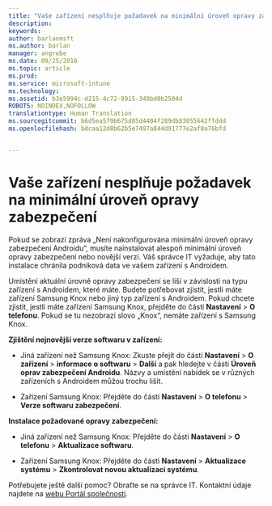 ```yaml
---
title: "Vaše zařízení nesplňuje požadavek na minimální úroveň opravy zabezpečení | Dokumentace Microsoftu"
description: 
keywords: 
author: barlanmsft
ms.author: barlan
manager: angrobe
ms.date: 09/25/2016
ms.topic: article
ms.prod: 
ms.service: microsoft-intune
ms.technology: 
ms.assetid: b3e5994c-d215-4c72-8915-349bd0b2504d
ROBOTS: NOINDEX,NOFOLLOW
translationtype: Human Translation
ms.sourcegitcommit: b6d5ea579b675d85d4404f289db83055642ffddd
ms.openlocfilehash: bdcaa12d8b62b5e7497a844d91777e2af0a76bfd


---
```


# <a name="your-device-does-not-meet-the-minimum-security-patch"></a>Vaše zařízení nesplňuje požadavek na minimální úroveň opravy zabezpečení

Pokud se zobrazí zpráva „Není nakonfigurována minimální úroveň opravy zabezpečení Androidu“, musíte nainstalovat alespoň minimální úroveň opravy zabezpečení nebo novější verzi. Váš správce IT vyžaduje, aby tato instalace chránila podniková data ve vašem zařízení s Androidem.

Umístění aktuální úrovně opravy zabezpečení se liší v závislosti na typu zařízení s Androidem, které máte. Budete potřebovat zjistit, jestli máte zařízení Samsung Knox nebo jiný typ zařízení s Androidem. Pokud chcete zjistit, jestli máte zařízení Samsung Knox, přejděte do části **Nastavení** > **O telefonu**. Pokud se tu nezobrazí slovo „Knox“, nemáte zařízení s Samsung Knox.

**Zjištění nejnovější verze softwaru v zařízení:**

- Jiná zařízení než Samsung Knox: Zkuste přejít do části **Nastavení** > **O zařízení** > **informace o softwaru** > **Další** a pak hledejte v části **Úroveň oprav zabezpečení Androidu**. Názvy a umístění nabídek se v různých zařízeních s Androidem můžou trochu lišit.

- Zařízení Samsung Knox: Přejděte do části **Nastavení** > **O telefonu** > **Verze softwaru zabezpečení**.

**Instalace požadované opravy zabezpečení:**

- Jiná zařízení než Samsung Knox: Přejděte do části **Nastavení** > **O telefonu** > **Aktualizace softwaru**.

- Zařízení Samsung Knox: Přejděte do části **Nastavení** > **Aktualizace systému** > **Zkontrolovat novou aktualizaci systému**.

Potřebujete ještě další pomoc? Obraťte se na správce IT. Kontaktní údaje najdete na [webu Portál společnosti](http://portal.manage.microsoft.com).



<!--HONumber=Dec16_HO2-->


